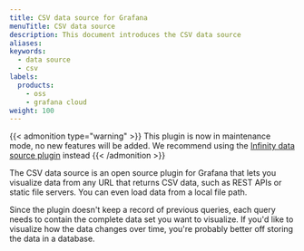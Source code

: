 ```yaml
---
title: CSV data source for Grafana
menuTitle: CSV data source
description: This document introduces the CSV data source
aliases:
keywords:
  - data source
  - csv
labels:
  products:
    - oss
    - grafana cloud
weight: 100
---
```


{{< admonition type="warning" >}}
This plugin is now in maintenance mode, no new features will be added. We recommend using the [Infinity data source plugin](https://grafana.com/grafana/plugins/yesoreyeram-infinity-datasource/) instead
{{< /admonition >}}

The CSV data source is an open source plugin for Grafana that lets you visualize data from any URL that returns CSV data, such as REST APIs or static file servers. You can even load data from a local file path.

Since the plugin doesn't keep a record of previous queries, each query needs to contain the complete data set you want to visualize. If you'd like to visualize how the data changes over time, you're probably better off storing the data in a database.
